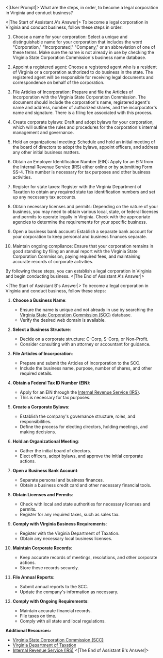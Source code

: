 <|User Prompt|>
What are the steps, in order, to become a legal corporation in Virginia and conduct business?

<|The Start of Assistant A's Answer|>
To become a legal corporation in Virginia and conduct business, follow these steps in order:

1. Choose a name for your corporation: Select a unique and distinguishable name for your corporation that includes the word "Corporation," "Incorporated," "Company," or an abbreviation of one of these terms. Make sure the name is not already in use by checking the Virginia State Corporation Commission's business name database.

2. Appoint a registered agent: Choose a registered agent who is a resident of Virginia or a corporation authorized to do business in the state. The registered agent will be responsible for receiving legal documents and correspondence on behalf of the corporation.

3. File Articles of Incorporation: Prepare and file the Articles of Incorporation with the Virginia State Corporation Commission. The document should include the corporation's name, registered agent's name and address, number of authorized shares, and the incorporator's name and signature. There is a filing fee associated with this process.

4. Create corporate bylaws: Draft and adopt bylaws for your corporation, which will outline the rules and procedures for the corporation's internal management and governance.

5. Hold an organizational meeting: Schedule and hold an initial meeting of the board of directors to adopt the bylaws, appoint officers, and address any other initial business matters.

6. Obtain an Employer Identification Number (EIN): Apply for an EIN from the Internal Revenue Service (IRS) either online or by submitting Form SS-4. This number is necessary for tax purposes and other business activities.

7. Register for state taxes: Register with the Virginia Department of Taxation to obtain any required state tax identification numbers and set up any necessary tax accounts.

8. Obtain necessary licenses and permits: Depending on the nature of your business, you may need to obtain various local, state, or federal licenses and permits to operate legally in Virginia. Check with the appropriate agencies to determine the requirements for your specific business.

9. Open a business bank account: Establish a separate bank account for your corporation to keep personal and business finances separate.

10. Maintain ongoing compliance: Ensure that your corporation remains in good standing by filing an annual report with the Virginia State Corporation Commission, paying required fees, and maintaining accurate records of corporate activities.

By following these steps, you can establish a legal corporation in Virginia and begin conducting business.
<|The End of Assistant A's Answer|>

<|The Start of Assistant B's Answer|>
To become a legal corporation in Virginia and conduct business, follow these steps:
  
1. **Choose a Business Name**:
   - Ensure the name is unique and not already in use by searching the [Virginia State Corporation Commission (SCC)](https://www.scc.virginia.gov/) database.
   - Verify the desired web domain is available.

2. **Select a Business Structure**:
   - Decide on a corporate structure: C-Corp, S-Corp, or Non-Profit.
   - Consider consulting with an attorney or accountant for guidance.

3. **File Articles of Incorporation**:
   - Prepare and submit the Articles of Incorporation to the SCC.
   - Include the business name, purpose, number of shares, and other required details.

4. **Obtain a Federal Tax ID Number (EIN)**:
   - Apply for an EIN through the [Internal Revenue Service (IRS)](https://www.irs.gov/individuals/get-an-employer-identification-number-ein-online).
   - This is necessary for tax purposes.

5. **Create a Corporate Bylaws**:
   - Establish the company's governance structure, roles, and responsibilities.
   - Define the process for electing directors, holding meetings, and making decisions.

6. **Hold an Organizational Meeting**:
   - Gather the initial board of directors.
   - Elect officers, adopt bylaws, and approve the initial corporate actions.

7. **Open a Business Bank Account**:
   - Separate personal and business finances.
   - Obtain a business credit card and other necessary financial tools.

8. **Obtain Licenses and Permits**:
   - Check with local and state authorities for necessary licenses and permits.
   - Register for any required taxes, such as sales tax.

9. **Comply with Virginia Business Requirements**:
   - Register with the Virginia Department of Taxation.
   - Obtain any necessary local business licenses.

10. **Maintain Corporate Records**:
    - Keep accurate records of meetings, resolutions, and other corporate actions.
    - Store these records securely.

11. **File Annual Reports**:
    - Submit annual reports to the SCC.
    - Update the company's information as necessary.

12. **Comply with Ongoing Requirements**:
    - Maintain accurate financial records.
    - File taxes on time.
    - Comply with all state and local regulations.

**Additional Resources:**

- [Virginia State Corporation Commission (SCC)](https://www.scc.virginia.gov/)
- [Virginia Department of Taxation](https://www.tax.virginia.gov/)
- [Internal Revenue Service (IRS)](https://www.irs.gov/)
<|The End of Assistant B's Answer|>